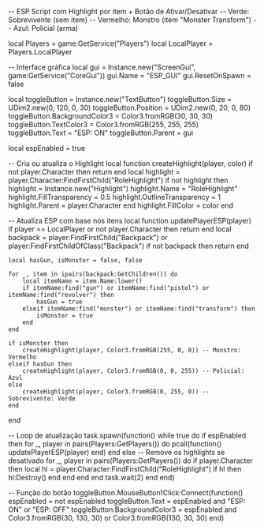 -- ESP Script com Highlight por item + Botão de Ativar/Desativar
-- Verde: Sobrevivente (sem item)
-- Vermelho: Monstro (item "Monster Transform")
-- Azul: Policial (arma)

local Players = game:GetService("Players")
local LocalPlayer = Players.LocalPlayer

-- Interface gráfica
local gui = Instance.new("ScreenGui", game:GetService("CoreGui"))
gui.Name = "ESP_GUI"
gui.ResetOnSpawn = false

local toggleButton = Instance.new("TextButton")
toggleButton.Size = UDim2.new(0, 120, 0, 30)
toggleButton.Position = UDim2.new(0, 20, 0, 80)
toggleButton.BackgroundColor3 = Color3.fromRGB(30, 30, 30)
toggleButton.TextColor3 = Color3.fromRGB(255, 255, 255)
toggleButton.Text = "ESP: ON"
toggleButton.Parent = gui

local espEnabled = true

-- Cria ou atualiza o Highlight
local function createHighlight(player, color)
    if not player.Character then return end
    local highlight = player.Character:FindFirstChild("RoleHighlight")
    if not highlight then
        highlight = Instance.new("Highlight")
        highlight.Name = "RoleHighlight"
        highlight.FillTransparency = 0.5
        highlight.OutlineTransparency = 1
        highlight.Parent = player.Character
    end
    highlight.FillColor = color
end

-- Atualiza ESP com base nos itens
local function updatePlayerESP(player)
    if player == LocalPlayer or not player.Character then return end
    local backpack = player:FindFirstChild("Backpack") or player:FindFirstChildOfClass("Backpack")
    if not backpack then return end

    local hasGun, isMonster = false, false

    for _, item in ipairs(backpack:GetChildren()) do
        local itemName = item.Name:lower()
        if itemName:find("gun") or itemName:find("pistol") or itemName:find("revolver") then
            hasGun = true
        elseif itemName:find("monster") or itemName:find("transform") then
            isMonster = true
        end
    end

    if isMonster then
        createHighlight(player, Color3.fromRGB(255, 0, 0)) -- Monstro: Vermelho
    elseif hasGun then
        createHighlight(player, Color3.fromRGB(0, 0, 255)) -- Policial: Azul
    else
        createHighlight(player, Color3.fromRGB(0, 255, 0)) -- Sobrevivente: Verde
    end
end

-- Loop de atualização
task.spawn(function()
    while true do
        if espEnabled then
            for _, player in pairs(Players:GetPlayers()) do
                pcall(function()
                    updatePlayerESP(player)
                end)
            end
        else
            -- Remove os highlights se desativado
            for _, player in pairs(Players:GetPlayers()) do
                if player.Character then
                    local hl = player.Character:FindFirstChild("RoleHighlight")
                    if hl then hl:Destroy() end
                end
            end
        end
        task.wait(2)
    end
end)

-- Função do botão
toggleButton.MouseButton1Click:Connect(function()
    espEnabled = not espEnabled
    toggleButton.Text = espEnabled and "ESP: ON" or "ESP: OFF"
    toggleButton.BackgroundColor3 = espEnabled and Color3.fromRGB(30, 130, 30) or Color3.fromRGB(130, 30, 30)
end)
